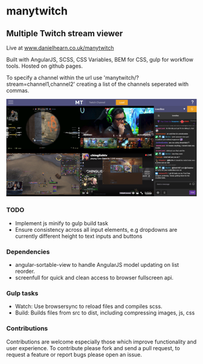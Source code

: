 # manytwitch
## Multiple Twitch stream viewer

Live at www.danielhearn.co.uk/manytwitch

Built with AngularJS, SCSS, CSS Variables, BEM for CSS, gulp for workflow tools.
Hosted on github pages.

To specify a channel within the url use 'manytwitch/?stream=channel1,channel2' creating a list of the channels seperated with commas.

![GitHub Logo](readme-assets/manytwitch1.png)

### TODO
- Implement js minify to gulp build task
- Ensure consistency across all input elements, e.g dropdowns are currently different height to text inputs and buttons

### Dependencies
- angular-sortable-view to handle AngularJS model updating on list reorder.
- screenfull for quick and clean access to browser fullscreen api.

### Gulp tasks
- Watch: Use browsersync to reload files and compiles scss.
- Build: Builds files from src to dist, including compressing images, js, css

### Contributions

Contributions are welcome especially those which improve functionality and user experience.
To contribute please fork and send a pull request, to request a feature or report bugs please open an issue.
